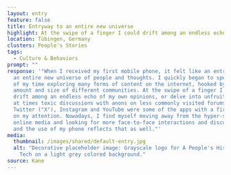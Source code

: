 ```yaml
---
layout: entry
feature: false
title: Entryway to an entire new universe
highlight: At the swipe of a finger I could drift among an endless echo of my own opinions
location: Tübingen, Germany
clusters: People's Stories
tags:
  - Culture & Behaviors
prompt: ""
response: '"When I received my first mobile phone, it felt like an entryway to
  an entire new universe of people and thoughts. I quickly began to spend much
  of my time exploring many forms of content on the internet, hooked by the
  amount and size of different communities. At the swipe of a finger I could
  drift among an endless echo of my own opinions, or delve into unfruitful and
  at times toxic discussions with anons on less commonly visited forums. Reddit,
  Twitter ("X"), Instagram and YouTube were some of the apps with a firm grasp
  on my attention. Nowadays, I find myself moving away from the hyper-speed of
  online media and looking for more face-to-face interactions and discussions,
  and the use of my phone reflects that as well."'
media:
  thumbnail: /images/shared/default-entry.jpg
  alt: "Decorative placeholder image: Grayscale logo for A People's History of
    Tech on a light grey colored background."
source: Kane
---
```

